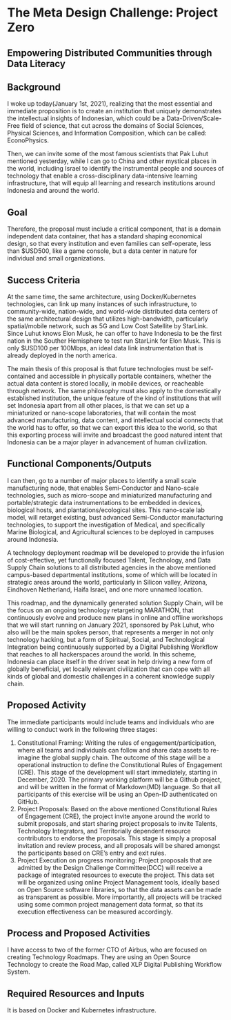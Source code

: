 # The Meta Design Challenge: Project Zero
## Empowering Distributed Communities through Data Literacy


## Background
I woke up today(January 1st, 2021), realizing that the most essential and immediate proposition is to create an institution that uniquely demonstrates the intellectual insights of Indonesian, which could be a Data-Driven/Scale-Free field of science, that cut across the domains of Social Sciences, Physical Sciences, and Information Composition, which can be called: EconoPhysics.

Then, we can invite some of the most famous scientists that Pak Luhut mentioned yesterday, while I can go to China and other mystical places in the world, including Israel to identify the instrumental people and sources of technology that enable a cross-disciplinary data-intensive learning infrastructure, that will equip all learning and research institutions around Indonesia and around the world.

## Goal
Therefore, the proposal must include a critical component, that is a domain independent data container, that has a standard shaping economical design, so that every institution and even families can self-operate, less than $USD500, like a game console, but a data center in nature for individual and small organizations.

## Success Criteria
At the same time, the same architecture, using Docker/Kubernetes technologies, can link up many instances of such infrastructure, to community-wide, nation-wide, and world-wide distributed data centers of the same architectural design that utilizes high-bandwidth, particularly spatial/mobile network, such as 5G and Low Cost Satellite by StarLink. Since Luhut knows Elon Musk, he can offer to have Indonesia to be the first nation in the Souther Hemisphere to test run StarLink for Elon Musk. This is only $USD100 per 100Mbps, an ideal data link instrumentation that is already deployed in the north america.

The main thesis of this proposal is that future technologies must be self-contained and accessible in physically portable containers, whether the actual data content is stored locally, in mobile devices, or reacheable through network. The same philosophy must also apply to the domestically established institution, the unique feature of the kind of institutions that will set Indonesia apart from all other places, is that we can set up a miniaturized or nano-scope laboratories, that will contain the most advanced manufacturing, data content, and intellectual social connects that the world has to offer, so that we can export this idea to the world, so that this exporting process will invite and broadcast the good natured intent that Indonesia can be a major player in advancement of human civilization.

## Functional Components/Outputs

I can then, go to a number of major places to identify a small scale manufacturing node, that enables Semi-Conductor and Nano-scale technologies, such as micro-scope and miniaturized manufacturing and portable/strategic data instrumentations to be embedded in devices, biological hosts, and plantations/ecological sites. This nano-scale lab model, will retarget existing, bust advanced Semi-Conductor manufacturing technologies, to support the investigation of Medical, and specifically Marine Biological, and Agricultural sciences to be deployed in campuses around Indonesia.

A technology deployment roadmap will be developed to provide the infusion of cost-effective, yet functionally focused Talent, Technology, and Data Supply Chain solutions to all distributed agencies in the above mentioned campus-based departmental institutions, some of which will be located in strategic areas around the world, particularly in Silicon valley, Arizona, Eindhoven Netherland, Haifa Israel, and one more unnamed location.

This roadmap, and the dynamically generated solution Supply Chain, will be the focus on an ongoing technology retargeting MARATHON, that continuously evolve and produce new plans in online and offline workshops that we will start running on January 2021, sponsored by Pak Luhut, who also will be the main spokes person, that represents a merger in not only technology hacking, but a form of Spiritual, Social, and Technological Integration being continuously supported by a Digital Publishing Workflow that reaches to all hackerspaces around the world. In this scheme, Indonesia can place itself in the driver seat in help driving a new form of globally beneficial, yet locally relevant civilization that can cope with all kinds of global and domestic challenges in a coherent knowledge supply chain.

## Proposed Activity
The immediate participants would include teams and individuals who are willing to conduct work in the following three stages:
1. Constitutional Framing: Writing the rules of engagement/participation, where all teams and individuals can follow and share data assets to re-imagine the global supply chain. The outcome of this stage will be a operational instruction to define the Constitutional Rules of Engagement (CRE). This stage of the development will start immediately, starting in December, 2020. The primary working platform will be a Github project, and will be written in the format of Markdown(MD) language. So that all participants of this exercise will be using an Open-ID authenticated on GitHub.
1. Project Proposals: Based on the above mentioned Constitutional Rules of Engagement (CRE), the project invite anyone around the world to submit proposals, and start sharing project proposals to invite Talents, Technology Integrators, and Territorially dependent resource contributors to endorse the proposals. This stage is simply a proposal invitation and review process, and all proposals will be shared amongst the participants based on CRE’s entry and exit rules.
1. Project Execution on progress monitoring: Project proposals that are admitted by the Design Challenge Committee(DCC) will receive a package of integrated resources to execute the project. This data set will be organized using online Project Management tools, ideally based on Open Source software libraries, so that the data assets can be made as transparent as possible. More importantly, all projects will be tracked using some common project management data format, so that its execution effectiveness can be measured accordingly.

## Process and Proposed Activities

I have access to two of the former CTO of Airbus, who are focused on creating Technology Roadmaps. They are using an Open Source Technology to create the Road Map, called XLP Digital Publishing Workflow System.

## Required Resources and Inputs
It is based on Docker and Kubernetes infrastructure.

